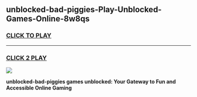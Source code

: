 
## unblocked-bad-piggies-Play-Unblocked-Games-Online-8w8qs
<h3>
<a href="https://premium76.site?title=unblocked-bad-piggies&ref=25A">CLICK TO PLAY</a></h3>
<hr>

<h3>
<a href="https://premium76.site?title=unblocked-bad-piggies&ref=25A">CLICK 2 PLAY</a>
  
</h3>

<a href="https://premium76.site?title=unblocked-bad-piggies&ref=25A"><img src="https://clearcache.store/games.png"></a>


**unblocked-bad-piggies games unblocked: Your Gateway to Fun and Accessible Online Gaming**
